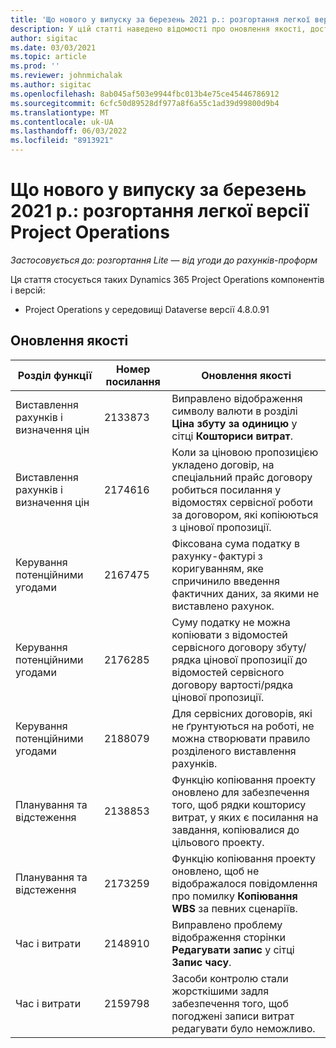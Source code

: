 ```yaml
---
title: 'Що нового у випуску за березень 2021 р.: розгортання легкої версії Project Operations'
description: У цій статті наведено відомості про оновлення якості, доступні в березні 2021 року випуск розгортання Project Operations Lite.
author: sigitac
ms.date: 03/03/2021
ms.topic: article
ms.prod: ''
ms.reviewer: johnmichalak
ms.author: sigitac
ms.openlocfilehash: 8ab045af503e9944fbc013b4e75ce45446786912
ms.sourcegitcommit: 6cfc50d89528df977a8f6a55c1ad39d99800d9b4
ms.translationtype: MT
ms.contentlocale: uk-UA
ms.lasthandoff: 06/03/2022
ms.locfileid: "8913921"
---
```

# <a name="whats-new-march-2021---project-operations-lite-deployment"></a>Що нового у випуску за березень 2021 р.: розгортання легкої версії Project Operations

_Застосовується до: розгортання Lite — від угоди до рахунків-проформ_


Ця стаття стосується таких Dynamics 365 Project Operations компонентів і версій:

- Project Operations у середовищі Dataverse версії 4.8.0.91 

## <a name="quality-updates"></a>Оновлення якості

| **Розділ функції** | **Номер посилання** | **Оновлення якості** |
| --- | --- | --- |
| Виставлення рахунків і визначення цін | 2133873 | Виправлено відображення символу валюти в розділі **Ціна збуту за одиницю** у сітці **Кошториси витрат**. |
| Виставлення рахунків і визначення цін | 2174616 | Коли за ціновою пропозицією укладено договір, на спеціальний прайс договору робиться посилання у відомостях сервісної роботи за договором, які копіюються з цінової пропозиції. |
| Керування потенційними угодами | 2167475 | Фіксована сума податку в рахунку-фактурі з коригуванням, яке спричинило введення фактичних даних, за якими не виставлено рахунок. |
| Керування потенційними угодами | 2176285 | Суму податку не можна копіювати з відомостей сервісного договору збуту/рядка цінової пропозиції до відомостей сервісного договору вартості/рядка цінової пропозиції. |
| Керування потенційними угодами | 2188079 | Для сервісних договорів, які не ґрунтуються на роботі, не можна створювати правило розділеного виставлення рахунків. |
| Планування та відстеження | 2138853 | Функцію копіювання проекту оновлено для забезпечення того, щоб рядки кошторису витрат, у яких є посилання на завдання, копіювалися до цільового проекту. |
| Планування та відстеження | 2173259 | Функцію копіювання проекту оновлено, щоб не відображалося повідомлення про помилку **Копіювання WBS** за певних сценаріїв. |
| Час і витрати | 2148910 | Виправлено проблему відображення сторінки **Редагувати запис** у сітці **Запис часу**. |
| Час і витрати | 2159798 | Засоби контролю стали жорсткішими задля забезпечення того, щоб погоджені записи витрат редагувати було неможливо. |


